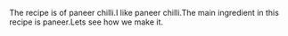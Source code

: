 The recipe is of paneer chilli.I like paneer chilli.The main ingredient in this recipe is paneer.Lets see how we make it.